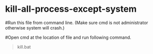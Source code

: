# kill-all-process-except-system

#Run this file from command line. (Make sure cmd is not administrator otherwise system will crash.)

#Open cmd at the location of file and run following command.
> kill.bat
